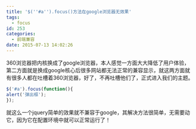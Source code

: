 ```yaml
---
title: '$(''#a'').focus()方法在google浏览器无效果'
tags:
  - focus
id: 253
categories:
  - 前端兼容
date: 2015-07-13 14:02:26
---
```


360浏览器把内核换成了google浏览器，本人感觉一方面大大降低了用户体验，第二方面就是换成google核心后很多网站都无法正常的兼容显示，就这两方面就有很多人都在吐槽着360浏览器，好了，不再吐槽他们了，正式进入我们的主题。
```javascript
$('#a').focus(function(){
alert('弹出框');
});
```
就这么一个jquery简单的效果就不兼容于google，其解决方法很简单，无需要动它，因为它在配置环境中就可以正常运行了！